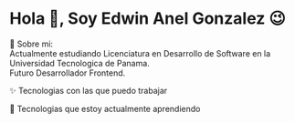 # Hola 👋, Soy Edwin Anel Gonzalez 😉

📌 Sobre mi:   
Actualmente estudiando Licenciatura en Desarrollo de Software en la Universidad Tecnologica de Panama.   
Futuro Desarrollador Frontend.

✨ Tecnologias con las que puedo trabajar

📝 Tecnologias que estoy actualmente aprendiendo
